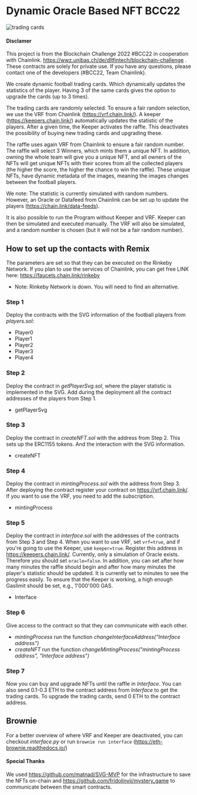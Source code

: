# Dynamic Oracle Based NFT BCC22
![trading cards](https://github.com/fridolinvii/Dynamic_Oracle_Based_NFT_BCC22/blob/main/docs/tradingcards.png)

#### Disclamer
This project is from the Blockchain Challenge 2022 #BCC22 in cooperation with Chainlink.
https://wwz.unibas.ch/de/dltfintech/blockchain-challenge . These contracts are solely for private use.
If you have any questions, please contact one of the developers (#BCC22, Team Chainlink).

We create dynamic football trading cards. Which dynamically updates the statistics of the player.
Having 3 of the same cards gives the option to upgrade the cards (up to 3 times).

The trading cards are randomly selected. To ensure a fair random selection, we use the VRF from Chainlink (https://vrf.chain.link/).
A keeper (https://keepers.chain.link/) automatically updates the statistic of the players.
After a given time, the Keeper activates the raffle. This deactivates the possibility of buying new trading cards and upgrading these.

The raffle uses again VRF from Chainlink to ensure a fair random number. The raffle will select 3 Winners, which mints them a unique NFT.
In addition, owning the whole team will give you a unique NFT, and all owners of the NFTs will get unique NFTs with their scores from all the collected players (the higher the score, the higher the chance to win the raffle).
These unique NFTs, have dynamic metadata of the images, meaning the images changes between the football players.

We note: The statistic is currently simulated with random numbers. However, an Oracle or Datafeed from Chainlink can be set up to update the players (https://chain.link/data-feeds).

It is also possible to run the Program without Keeper and VRF. Keeper can then be simulated and executed manually. The VRF will also be simulated, and a random number is chosen (but it will not be a fair random number).

## How to set up the contacts with Remix ##
The parameters are set so that they can be executed on the Rinkeby Network. If you plan to use the services of Chainlink, you can get free LINK here: https://faucets.chain.link/rinkeby
* Note: Rinkeby Network is down. You will need to find an alternative.

### Step 1
Deploy the contracts with the SVG information of the football players from *players.sol*:
- Player0
- Player1
- Player2
- Player3
- Player4

### Step 2
Deploy the contract in *getPlayerSvg.sol*, where the player statistic is implemented in the SVG. Add during the deployment all the contract addresses of the players from Step 1.
- getPlayerSvg

### Step 3
Deploy the contract in *createNFT.sol* with the address from Step 2. This sets up the ERC1155 tokens. And the interaction with the SVG information.
- createNFT

### Step 4
Deploy the contract in *mintingProcess.sol* with the address from Step 3. After deploying the contract register your contract on https://vrf.chain.link/. If you want to use the VRF, you need to add the subscription.
- mintingProcess

### Step 5
Deploy the contract in *interface.sol* with the addresses of the contracts from Step 3 and Step 4. When you want to use VRF, set `vrf=true`, and if you're going to use the Keeper, use `keeper=true`. Register this address in https://keepers.chain.link/. Currently, only a simulation of Oracle exists. Therefore you should set `oracle=false`. In addition, you can set after how many minutes the raffle should begin and after how many minutes the player's statistic should be updated. It is currently set to minutes to see the progress easily. To ensure that the Keeper is working, a high enough Gaslimit should be set, e.g., 1'000'000 GAS.
- Interface

### Step 6
Give access to the contract so that they can communicate with each other.
- *mintingProcess* run the function *changeInterfaceAddress("Interface address")*
- *createNFT* run the function *changeMintingProcess("mintingProcess address", "Interface address")*

### Step 7
Now you can buy and upgrade NFTs until the raffle in *Interface*. You can also send 0.1-0.3 ETH to the contract address from *Interface* to get the trading cards. To upgrade the trading cards, send 0 ETH to the contract address.



## Brownie
For a better overview of where VRF and Keeper are deactivated, you can checkout *interface.py* or run `brownie run interface` (https://eth-brownie.readthedocs.io/)

#### Special Thanks
We used https://github.com/matnad/SVG-MVP for the infrastructure to save the NFTs on-chain and https://github.com/fridolinvii/mystery_game to communicate between the smart contracts.
